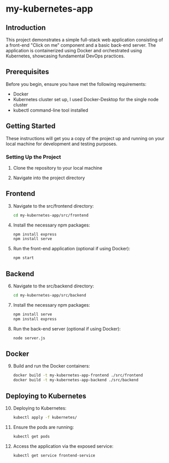 # my-kubernetes-app

## Introduction

This project demonstrates a simple full-stack web application consisting of a front-end "Click on me" component and a basic back-end server. The application is containerized using Docker and orchestrated using Kubernetes, showcasing fundamental DevOps practices.

## Prerequisites

Before you begin, ensure you have met the following requirements:
- Docker
- Kubernetes cluster set up, I used Docker-Desktop for the single node cluster
- kubectl command-line tool installed

## Getting Started

These instructions will get you a copy of the project up and running on your local machine for development and testing purposes.

### Setting Up the Project

1. Clone the repository to your local machine

2. Navigate into the project directory

## Frontend

3. Navigate to the src/frontend directory:
    ```bash
    cd my-kubernetes-app/src/frontend

4. Install the necessary npm packages:
    ```bash
    npm install express
    npm install serve

5. Run the front-end application (optional if using Docker):
    ```bash
    npm start

## Backend

6. Navigate to the src/backend directory:
    ```bash
    cd my-kubernetes-app/src/backend

7. Install the necessary npm packages:
    ```bash
    npm install serve
    npm install express

8. Run the back-end server (optional if using Docker):
    ```bash
    node server.js

## Docker

9. Build and run the Docker containers:
    ```bash
    docker build -t my-kubernetes-app-frontend ./src/frontend
    docker build -t my-kubernetes-app-backend ./src/backend

## Deploying to Kubernetes

10. Deploying to Kubernetes:
    ```bash
    kubectl apply -f kubernetes/

11. Ensure the pods are running:
    ```bash
    kubectl get pods

12. Access the application via the exposed service:
    ```bash
    kubectl get service frontend-service